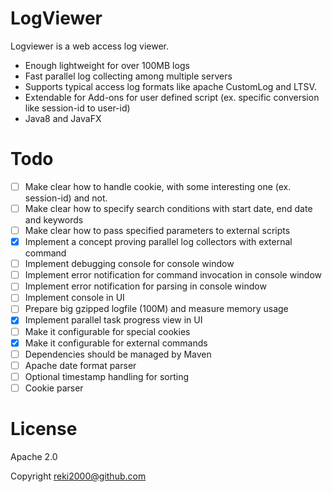 # LogViewer

Logviewer is a web access log viewer.

* Enough lightweight for over 100MB logs
* Fast parallel log collecting among multiple servers
* Supports typical access log formats like apache CustomLog and LTSV.
* Extendable for Add-ons for user defined script (ex. specific conversion like session-id to user-id)
* Java8 and JavaFX

# Todo

* [ ] Make clear how to handle cookie, with some interesting one (ex. session-id) and not.
* [ ] Make clear how to specify search conditions with start date, end date and keywords
* [ ] Make clear how to pass specified parameters to external scripts
* [x] Implement a concept proving parallel log collectors with external command
* [ ] Implement debugging console for console window
* [ ] Implement error notification for command invocation in console window
* [ ] Implement error notification for parsing in console window
* [ ] Implement console in UI
* [ ] Prepare big gzipped logfile (100M) and measure memory usage
* [x] Implement parallel task progress view in UI
* [ ] Make it configurable for special cookies
* [x] Make it configurable for external commands
* [ ] Dependencies should be managed by Maven
* [ ] Apache date format parser
* [ ] Optional timestamp handling for sorting
* [ ] Cookie parser

# License

Apache 2.0

Copyright reki2000@github.com

